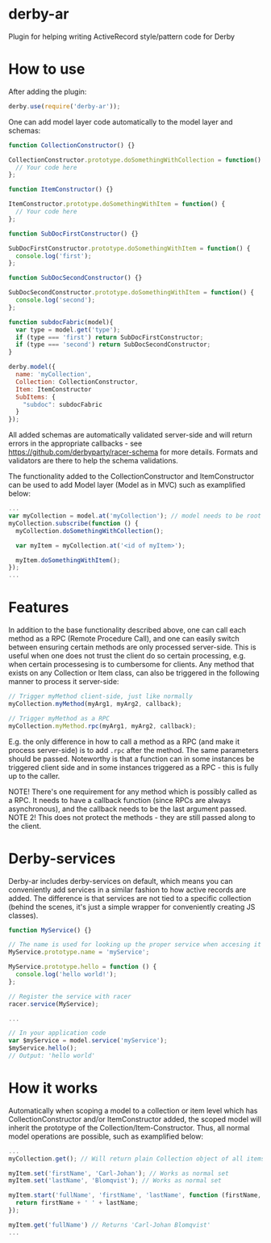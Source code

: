 # derby-ar
Plugin for helping writing ActiveRecord style/pattern code for Derby

How to use
==========
After adding the plugin:
```javascript
derby.use(require('derby-ar'));
```

One can add model layer code automatically to the model layer and schemas:

```javascript
function CollectionConstructor() {}

CollectionConstructor.prototype.doSomethingWithCollection = function() {
  // Your code here
};

function ItemConstructor() {}

ItemConstructor.prototype.doSomethingWithItem = function() {
  // Your code here
};

function SubDocFirstConstructor() {}

SubDocFirstConstructor.prototype.doSomethingWithItem = function() {
  console.log('first');
};

function SubDocSecondConstructor() {}

SubDocSecondConstructor.prototype.doSomethingWithItem = function() {
  console.log('second');
};

function subdocFabric(model){
  var type = model.get('type');
  if (type === 'first') return SubDocFirstConstructor;
  if (type === 'second') return SubDocSecondConstructor;
}

derby.model({
  name: 'myCollection',
  Collection: CollectionConstructor,
  Item: ItemConstructor
  SubItems: {
    "subdoc": subdocFabric
  }
});
```

All added schemas are automatically validated server-side and will return errors in the appropriate callbacks - see https://github.com/derbyparty/racer-schema for more details. Formats and validators are there to help the schema validations.

The functionality added to the CollectionConstructor and ItemConstructor can be used to add Model layer (Model as in MVC) such as examplified below:

```javascript
...
var myCollection = model.at('myCollection'); // model needs to be root here, e.g. model.root if used inside Components
myCollection.subscribe(function () {
  myCollection.doSomethingWithCollection();

  var myItem = myCollection.at('<id of myItem>');

  myItem.doSomethingWithItem();
});
...
```

Features
========
In addition to the base functionality described above, one can call each method as a RPC (Remote Procedure Call), and one can easily switch between ensuring certain methods are only processed server-side. This is useful when one does not trust the client do so certain processing, e.g. when certain processesing is to cumbersome for clients. Any method that exists on any Collection or Item class, can also be triggered in the following manner to process it server-side:

```javascript
// Trigger myMethod client-side, just like normally
myCollection.myMethod(myArg1, myArg2, callback);

// Trigger myMethod as a RPC
myCollection.myMethod.rpc(myArg1, myArg2, callback);
```

E.g. the only difference in how to call a method as a RPC (and make it process server-side) is to add `.rpc` after the method. The same parameters should be passed. Noteworthy is that a function can in some instances be triggered client side and in some instances triggered as a RPC - this is fully up to the caller.

NOTE! There's one requirement for any method which is possibly called as a RPC. It needs to have a callback function (since RPCs are always asynchronous), and the callback needs to be the last argument passed.
NOTE 2! This does not protect the methods - they are still passed along to the client.

Derby-services
==============
Derby-ar includes derby-services on default, which means you can conveniently add services in a similar fashion to how active records are added. The difference is that services are not tied to a specific collection (behind the scenes, it's just a simple wrapper for conveniently creating JS classes).

```javascript
function MyService() {}

// The name is used for looking up the proper service when accesing it on the model
MyService.prototype.name = 'myService';

MyService.prototype.hello = function () {
  console.log('hello world!');
};

// Register the service with racer
racer.service(MyService);

...

// In your application code
var $myService = model.service('myService');
$myService.hello();
// Output: 'hello world'
```

How it works
============
Automatically when scoping a model to a collection or item level which has CollectionConstructor and/or ItemConstructor added, the scoped model will inherit the prototype of the Collection/Item-Constructor. Thus, all normal model operations are possible, such as examplified below:

```javascript
...
myCollection.get(); // Will return plain Collection object of all items in collection

myItem.set('firstName', 'Carl-Johan'); // Works as normal set
myItem.set('lastName', 'Blomqvist'); // Works as normal set

myItem.start('fullName', 'firstName', 'lastName', function (firstName, lastName) {
  return firstName + ' ' + lastName;
});

myItem.get('fullName') // Returns 'Carl-Johan Blomqvist'
...
```